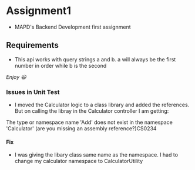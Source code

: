 # Assignment1
* MAPD's Backend Development first assignment

## Requirements
* This api works with query strings a and b.
  a will always be the first number in order while b is the second

_Enjoy :smiley:_

### Issues in Unit Test
* I moved the Calculator logic to a class library and added the references. But on calling
 the libray in the Calculator controller I am getting:

 The type or namespace name 'Add' does not exist in the namespace 'Calculator' (are you missing an assembly reference?)CS0234
#### Fix
* I was giving the libary class same name as the namespace. I had to change my calculator
 namespace to CalculatorUtility